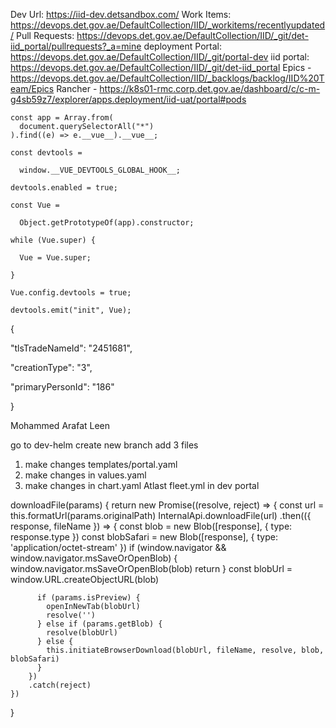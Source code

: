 
Dev Url: https://iid-dev.detsandbox.com/
Work Items: https://devops.det.gov.ae/DefaultCollection/IID/_workitems/recentlyupdated/
Pull Requests: https://devops.det.gov.ae/DefaultCollection/IID/_git/det-iid_portal/pullrequests?_a=mine
deployment Portal: https://devops.det.gov.ae/DefaultCollection/IID/_git/portal-dev
iid portal: https://devops.det.gov.ae/DefaultCollection/IID/_git/det-iid_portal
Epics - https://devops.det.gov.ae/DefaultCollection/IID/_backlogs/backlog/IID%20Team/Epics
Rancher - https://k8s01-rmc.corp.det.gov.ae/dashboard/c/c-m-g4sb59z7/explorer/apps.deployment/iid-uat/portal#pods


```
const app = Array.from(
  document.querySelectorAll("*")
).find((e) => e.__vue__).__vue__;

const devtools =

  window.__VUE_DEVTOOLS_GLOBAL_HOOK__;

devtools.enabled = true;

const Vue =

  Object.getPrototypeOf(app).constructor;

while (Vue.super) {

  Vue = Vue.super;

}

Vue.config.devtools = true;

devtools.emit("init", Vue);
```

{

"tlsTradeNameId": "2451681",

"creationType": "3",

"primaryPersonId": "186"

}

Mohammed Arafat
Leen



go to dev-helm
create new branch add 3 files
1. make changes templates/portal.yaml
2. make changes in values.yaml
3. make changes in chart.yaml
Atlast fleet.yml in dev portal




downloadFile(params) {
    return new Promise((resolve, reject) => {
      const url = this.formatUrl(params.originalPath)
      InternalApi.downloadFile(url)
        .then(({ response, fileName }) => {
          const blob = new Blob([response], { type: response.type })
          const blobSafari = new Blob([response], { type: 'application/octet-stream' })
          if (window.navigator && window.navigator.msSaveOrOpenBlob) {
            window.navigator.msSaveOrOpenBlob(blob)
            return
          }
          const blobUrl = window.URL.createObjectURL(blob)

          if (params.isPreview) {
            openInNewTab(blobUrl)
            resolve('')
          } else if (params.getBlob) {
            resolve(blobUrl)
          } else {
            this.initiateBrowserDownload(blobUrl, fileName, resolve, blob, blobSafari)
          }
        })
        .catch(reject)
    })
  }
